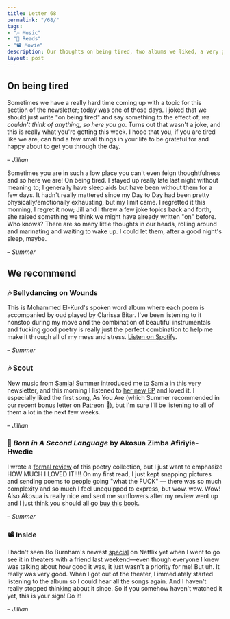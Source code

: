 ```yaml
---
title: Letter 68
permalink: "/68/"
tags:
- "🎶 Music"
- "📖 Reads"
- "📽️ Movie"
description: Our thoughts on being tired, two albums we liked, a very good poetry collection, and a really good comedy special.
layout: post
---
```


## On being tired

Sometimes we have a really hard time coming up with a topic for this section of the newsletter; today was one of those days. I joked that we should just write "on being tired" and say something to the effect of, *we couldn't think of anything, so here you go*. Turns out that wasn't a joke, and this is really what you're getting this week. I hope that you, if you are tired like we are, can find a few small things in your life to be grateful for and happy about to get you through the day.

– *Jillian*

Sometimes you are in such a low place you can't even feign thoughtfulness and so here we are! On being tired. I stayed up really late last night without meaning to; I generally have sleep aids but have been without them for a few days. It hadn't really mattered since my Day to Day had been pretty physically/emotionally exhausting, but my limit came. I regretted it this morning, I regret it now; Jill and I threw a few joke topics back and forth, she raised something we think we might have already written "on" before. Who knows? There are so many little thoughts in our heads, rolling around and marinating and waiting to wake up. I could let them, after a good night's sleep, maybe. 

– *Summer*

## We recommend

### 🎶 Bellydancing on Wounds

This is Mohammed El-Kurd's spoken word album where each poem is accompanied by oud played by Clarissa Bitar. I've been listening to it nonstop during my move and the combination of beautiful instrumentals and fucking good poetry is really just the perfect combination to help me make it through all of my mess and stress. [Listen on Spotify](https://open.spotify.com/album/59idIAzNhQqMavFhanUBoe). 

– *Summer*

### 🎶 Scout

New music from [Samia](https://open.spotify.com/artist/1Uk1GyijF6fSfX4mWq5bfR?si=905800dd0c7d40a0)! Summer introduced me to Samia in this very newsletter, and this morning I listened to [her new EP](https://open.spotify.com/album/6gZWk2mfNHb7jxZhlGTBnQ?si=wzvc9zwhQEizBOcD0Gbl7w&dl_branch=1) and loved it. I especially liked the first song, As You Are (which Summer recommended in our recent bonus letter on [Patreon](https://www.patreon.com/letterstosummer) 👀), but I'm sure I'll be listening to all of them a lot in the next few weeks.

– *Jillian*

### 📖 *Born in A Second Language* by Akosua Zimba Afiriyie-Hwedie

I wrote a [formal review](https://vagabondcitylit.com/2021/07/19/in-review-born-in-a-second-language-by-akosua-zimba-afiriyie-hwedie/) of this poetry collection, but I just want to emphasize HOW MUCH I LOVED IT!!!! On my first read, I just kept snapping pictures and sending poems to people going "what the FUCK" — there was so much complexity and so much I feel unequipped to express, but wow. wow. Wow! Also Akosua is really nice and sent me sunflowers after my review went up and I just think you should all go [buy this book](https://buttonpoetry.com/product/born-in-a-second-language/#:~:text=Born%20in%20a%20Second%20Language%20investigates%20how%20translation%20shapes%20and,of%20defining%20who%20one%20becomes.). 

– *Summer*

### 📽️ Inside

I hadn't seen Bo Burnham's newest [special](https://www.netflix.com/title/81289483) on Netflix yet when I went to go see it in theaters with a friend last weekend—even though everyone I knew was talking about how good it was, it just wasn't a priority for me! But uh. It really was very good. When I got out of the theater, I immediately started listening to the album so I could hear all the songs again. And I haven't really stopped thinking about it since. So if you somehow haven't watched it yet, this is your sign! Do it!

– *Jillian*
